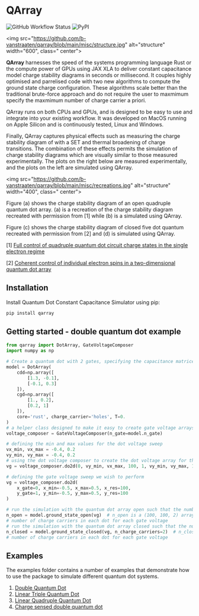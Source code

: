 # QArray

![GitHub Workflow Status](https://github.com/b-vanstraaten/qarray/actions/workflows/test.yaml//badge.svg)
![PyPI](https://img.shields.io/pypi/v/qarray)

<img src="https://github.com/b-vanstraaten/qarray/blob/main/misc/structure.jpg" alt="structure" width="600", class="
center">

**QArray** harnesses the speed of the systems programming language Rust or the compute power of GPUs using JAX XLA
to deliver constant capacitance model charge stability diagrams in seconds or millisecond. It couples
highly optimised and parrelised code with two new algorithms to compute the ground state charge configuration. These
algorithms scale better than the traditional brute-force approach and do not require the user to maxmimum specify
the maxmimum number of charge carrier a priori.

QArray runs on both CPUs and GPUs, and is designed to be easy to use and integrate into your existing workflow.
It was developed on MacOS running on Apple Silicon and is continuously tested, Linux and Windows.

Finally, QArray captures physical effects such as measuring the charge stability diagram
of with a SET and thermal broadening of charge transitions. The combination of these effects
permits the simulation of charge stability diagrams which are visually similar to those measured experimentally.
The plots on the right below are measured experimentally, and the plots on the left are simulated using QArray.

<img src="https://github.com/b-vanstraaten/qarray/blob/main/misc/recreations.jpg" alt="structure" width="400", class="
center">

Figure (a) shows the charge stability diagram of an open quadruple quantum dot array. (a) is a recreation
of the charge stability diagram recreated with permission from [1] while (b) is a simulated using QArray.

Figure (c) shows the charge stability diagram of closed five dot quantum recreated with permission from [2] and (d) is
simulated using QArray.

[1] [Full control of quadruple quantum dot circuit charge states in the single electron regime](https://pubs.aip.org/aip/apl/article/104/18/183111/24127/Full-control-of-quadruple-quantum-dot-circuit)

[2] [Coherent control of individual electron spins in a two-dimensional quantum dot array](https://www.nature.com/articles/s41565-020-00816-w)
## Installation

Install Quantum Dot Constant Capacitance Simulator using pip:

```bash
pip install qarray
```

## Getting started - double quantum dot example

```python
from qarray import DotArray, GateVoltageComposer
import numpy as np

# Create a quantum dot with 2 gates, specifying the capacitance matrices in their maxwell form. 
model = DotArray(
    cdd=np.array([
        [1.3, -0.1],
        [-0.1, 0.3]
    ]),
    cgd=np.array([
        [1., 0.2],
        [0.2, 1]
    ]),
    core='rust', charge_carrier='holes', T=0.
)
# a helper class designed to make it easy to create gate voltage arrays for nd sweeps
voltage_composer = GateVoltageComposer(n_gate=model.n_gate)

# defining the min and max values for the dot voltage sweep
vx_min, vx_max = -0.4, 0.2
vy_min, vy_max = -0.4, 0.2
# using the dot voltage composer to create the dot voltage array for the 2d sweep
vg = voltage_composer.do2d(0, vy_min, vx_max, 100, 1, vy_min, vy_max, 100)

# defining the gate voltage sweep we wish to perform
vg = voltage_composer.do2d(
    x_gate=0, x_min=-0.5, x_max=0.5, x_res=100,
    y_gate=1, y_min=-0.5, y_max=0.5, y_res=100
)

# run the simulation with the quantum dot array open such that the number of charge carriers is not fixed
n_open = model.ground_state_open(vg)  # n_open is a (100, 100, 2) array encoding the 
# number of charge carriers in each dot for each gate voltage
# run the simulation with the quantum dot array closed such that the number of charge carriers is fixed to 2
n_closed = model.ground_state_closed(vg, n_charge_carriers=2)  # n_closed is a (100, 100, 2) array encoding the 
# number of charge carriers in each dot for each gate voltage
```
## Examples

The examples folder contains a number of examples that demonstrate how to use the package to simulate different quantum
dot systems.

1. [Double Quantum Dot](https://github.com/b-vanstraaten/qarray/blob/main/examples/double_dot.py)
2. [Linear Triple Quantum Dot](https://github.com/b-vanstraaten/qarray/blob/main/examples/linear_triple_dot.py)
3. [Linear Quadruple Quantum Dot](https://github.com/b-vanstraaten/qarray/blob/main/examples/linear_quadruple_dot.py)
4. [Charge sensed double quantum dot](https://github.com/b-vanstraaten/qarray/blob/main/examples/charge_sensing.py)

